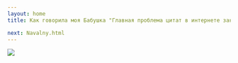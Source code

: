 ```yaml
---
layout: home
title: Как говорила моя Бабушка "Главная проблема цитат в интернете заключается в том, что люди сразу верят в их подлинность"

next: Navalny.html
---
```


[![](https://perestroika-2.com/images/snow-army.jpg)](https://thepiratecircus.com/say-300.jpg)

